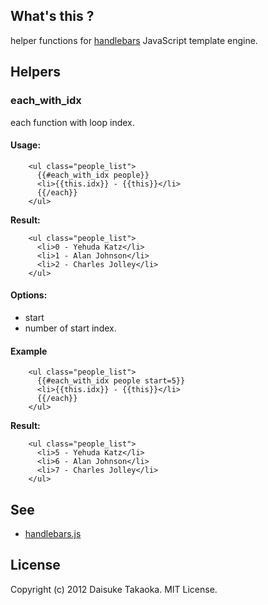 What's this ?
--------------
helper functions for [handlebars](http://handlebarsjs.com/) JavaScript template engine.


Helpers
-------

### each\_with\_idx
each function with loop index.

#### Usage:

        <ul class="people_list">
          {{#each_with_idx people}}
          <li>{{this.idx}} - {{this}}</li>
          {{/each}}
        </ul>

**Result:**

        <ul class="people_list">
          <li>0 - Yehuda Katz</li>
          <li>1 - Alan Johnson</li>
          <li>2 - Charles Jolley</li>
        </ul>

#### Options:

- start
 - number of start index.

#### Example

        <ul class="people_list">
          {{#each_with_idx people start=5}}
          <li>{{this.idx}} - {{this}}</li>
          {{/each}}
        </ul>

**Result:**

        <ul class="people_list">
          <li>5 - Yehuda Katz</li>
          <li>6 - Alan Johnson</li>
          <li>7 - Charles Jolley</li>
        </ul>



See
---
- [handlebars.js](http://handlebarsjs.com/)


License
-------
Copyright (c) 2012 Daisuke Takaoka. 
MIT License.

